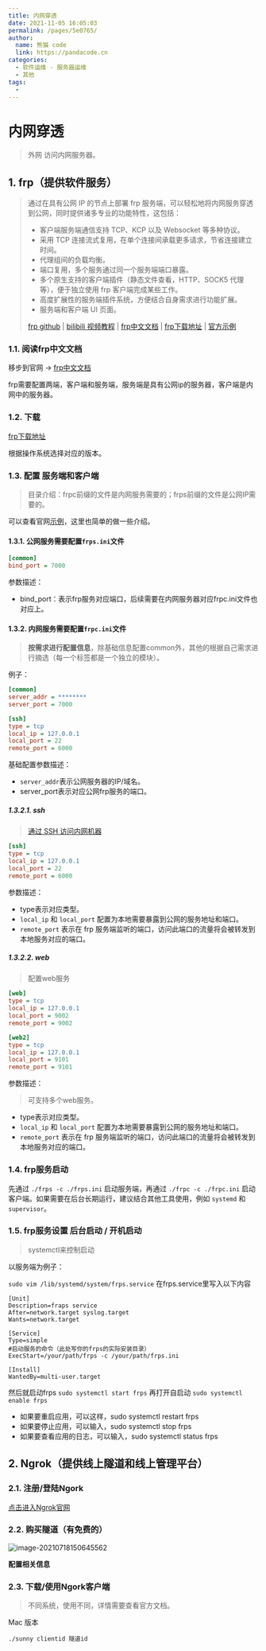 ```yaml
---
title: 内网穿透
date: 2021-11-05 16:05:03
permalink: /pages/5e0765/
author: 
  name: 熊猫 code
  link: https://pandacode.cn
categories: 
  - 软件运维 - 服务器运维
  - 其他
tags: 
  - 
---
```


# 内网穿透

> 外网 访问内网服务器。

## 1. frp（提供软件服务）

> 通过在具有公网 IP 的节点上部署 frp 服务端，可以轻松地将内网服务穿透到公网，同时提供诸多专业的功能特性，这包括：
>
> - 客户端服务端通信支持 TCP、KCP 以及 Websocket 等多种协议。
> - 采用 TCP 连接流式复用，在单个连接间承载更多请求，节省连接建立时间。
> - 代理组间的负载均衡。
> - 端口复用，多个服务通过同一个服务端端口暴露。
> - 多个原生支持的客户端插件（静态文件查看，HTTP、SOCK5 代理等），便于独立使用 frp 客户端完成某些工作。
> - 高度扩展性的服务端插件系统，方便结合自身需求进行功能扩展。
> - 服务端和客户端 UI 页面。
>
> [frp github](https://github.com/fatedier/frp/tree/master) | [bilibili 视频教程](https://www.bilibili.com/video/BV1J74117714?from=search&seid=15603148927849452138) | [frp中文文档](https://gofrp.org/docs/) | [frp下载地址](https://github.com/fatedier/frp/releases) | [官方示例](https://gofrp.org/docs/examples/ssh/)

### 1.1. 阅读frp中文文档

移步到官网 -> [frp中文文档](https://gofrp.org/docs/)

frp需要配置两端，客户端和服务端，服务端是具有公网ip的服务器，客户端是内网中的服务器。

### 1.2. 下载

[frp下载地址](https://github.com/fatedier/frp/releases)

根据操作系统选择对应的版本。

### 1.3. 配置 服务端和客户端

> 目录介绍：frpc前缀的文件是内网服务需要的；frps前缀的文件是公网IP需要的。

可以查看官网[示例](https://gofrp.org/docs/examples/ssh/)，这里也简单的做一些介绍。

#### 1.3.1. **公网服务需要配置`frps.ini`文件**

```ini
[common]
bind_port = 7000
```

参数描述：

- bind_port：表示frp服务对应端口，后续需要在内网服务器对应frpc.ini文件也对应上。

#### 1.3.2. 内网服务需要配置`frpc.ini`文件

> **按需求进行配置信息**，除基础信息配置common外，其他的根据自己需求进行摘选（每一个标签都是一个独立的模块）。

例子：

```ini
[common]
server_addr = ********
server_port = 7000

[ssh]
type = tcp
local_ip = 127.0.0.1
local_port = 22
remote_port = 6000
```

基础配置参数描述：

- `server_addr`表示公网服务器的IP/域名。
- server_port表示对应公网frp服务的端口。

##### 1.3.2.1. ssh

> [通过 SSH 访问内网机器](https://gofrp.org/docs/examples/ssh/)

```ini
[ssh]
type = tcp
local_ip = 127.0.0.1
local_port = 22
remote_port = 6000
```

参数描述：

- type表示对应类型。
- `local_ip` 和 `local_port` 配置为本地需要暴露到公网的服务地址和端口。
- `remote_port` 表示在 frp 服务端监听的端口，访问此端口的流量将会被转发到本地服务对应的端口。

##### 1.3.2.2. web

> 配置web服务

```ini
[web]
type = tcp
local_ip = 127.0.0.1
local_port = 9002
remote_port = 9002

[web2]
type = tcp
local_ip = 127.0.0.1
local_port = 9101
remote_port = 9101
```

参数描述：

>  可支持多个web服务。

- type表示对应类型。
- `local_ip` 和 `local_port` 配置为本地需要暴露到公网的服务地址和端口。
- `remote_port` 表示在 frp 服务端监听的端口，访问此端口的流量将会被转发到本地服务对应的端口。

### 1.4. frp服务启动

先通过 `./frps -c ./frps.ini` 启动服务端，再通过 `./frpc -c ./frpc.ini` 启动客户端。如果需要在后台长期运行，建议结合其他工具使用，例如 `systemd` 和 `supervisor`。

### 1.5. frp服务设置 后台启动 / 开机启动

>  systemctl来控制启动

以服务端为例子：


`sudo vim /lib/systemd/system/frps.service`
在frps.service里写入以下内容

```
[Unit]
Description=fraps service
After=network.target syslog.target
Wants=network.target

[Service]
Type=simple
#启动服务的命令（此处写你的frps的实际安装目录）
ExecStart=/your/path/frps -c /your/path/frps.ini

[Install]
WantedBy=multi-user.target
```

然后就启动frps
`sudo systemctl start frps`
再打开自启动
`sudo systemctl enable frps`

- 如果要重启应用，可以这样，sudo systemctl restart frps
- 如果要停止应用，可以输入，sudo systemctl stop frps
- 如果要查看应用的日志，可以输入，sudo systemctl status frps

## 2. Ngrok（提供线上隧道和线上管理平台）

### 2.1. 注册/登陆Ngork

[点击进入Ngrok官网](http://ngrok.cc/login.html)

### 2.2. 购买隧道（有免费的）

![image-20210718150645562](https://file.pandacode.cn//blog/202109101831106.png)

**配置相关信息**

### 2.3. 下载/使用Ngork客户端

> 不同系统，使用不同，详情需要查看官方文档。

Mac 版本

```shell
./sunny clientid 隧道id
```

